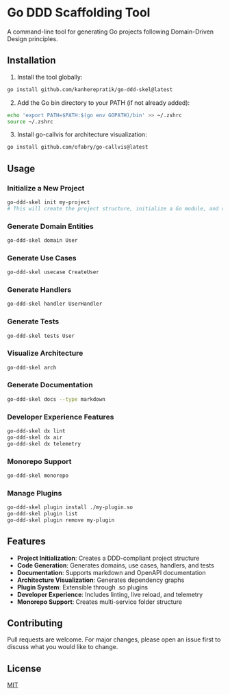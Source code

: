 # Go DDD Scaffolding Tool

A command-line tool for generating Go projects following Domain-Driven Design principles.

## Installation

1. Install the tool globally:

```bash
go install github.com/kanherepratik/go-ddd-skel@latest
```

2. Add the Go bin directory to your PATH (if not already added):

```bash
echo 'export PATH=$PATH:$(go env GOPATH)/bin' >> ~/.zshrc
source ~/.zshrc
```

3. Install go-callvis for architecture visualization:

```bash
go install github.com/ofabry/go-callvis@latest
```

## Usage

### Initialize a New Project

```bash
go-ddd-skel init my-project
# This will create the project structure, initialize a Go module, and create a basic main.go file
```

### Generate Domain Entities

```bash
go-ddd-skel domain User
```

### Generate Use Cases

```bash
go-ddd-skel usecase CreateUser
```

### Generate Handlers

```bash
go-ddd-skel handler UserHandler
```

### Generate Tests

```bash
go-ddd-skel tests User
```

### Visualize Architecture

```bash
go-ddd-skel arch
```

### Generate Documentation

```bash
go-ddd-skel docs --type markdown
```

### Developer Experience Features

```bash
go-ddd-skel dx lint
go-ddd-skel dx air
go-ddd-skel dx telemetry
```

### Monorepo Support

```bash
go-ddd-skel monorepo
```

### Manage Plugins

```bash
go-ddd-skel plugin install ./my-plugin.so
go-ddd-skel plugin list
go-ddd-skel plugin remove my-plugin
```

## Features

- **Project Initialization**: Creates a DDD-compliant project structure
- **Code Generation**: Generates domains, use cases, handlers, and tests
- **Documentation**: Supports markdown and OpenAPI documentation
- **Architecture Visualization**: Generates dependency graphs
- **Plugin System**: Extensible through .so plugins
- **Developer Experience**: Includes linting, live reload, and telemetry
- **Monorepo Support**: Creates multi-service folder structure

## Contributing

Pull requests are welcome. For major changes, please open an issue first to discuss what you would like to change.

## License

[MIT](https://choosealicense.com/licenses/mit/)
